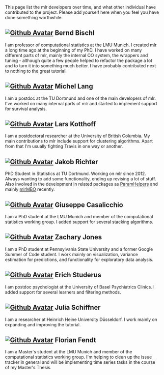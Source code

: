 This page list the mlr developers over time, and what other individual have contributed to the project.
Please add yourself here when you feel you have done something worthwhile.

## [![Github Avatar](https://avatars1.githubusercontent.com/u/1225974?v=3&s=32)](https://github.com/berndbischl) Bernd Bischl
I am professor of computational statistics at the LMU Munich. I created mlr a long time ago at the beginning of my PhD. I have worked on many different parts of mlr, mainly the internal OO system, the wrappers and tuning - although quite a few people helped to refactor the package a lot and to turn it into something much better. I have probably contributed next to nothing to the great tutorial.  

## [![Github Avatar](https://avatars2.githubusercontent.com/u/1260920?v=3&s=32)](https://github.com/mllg) Michel Lang
I am a postdoc at the TU Dortmund and one of the main developers of mlr. I've worked on many internal parts of mlr and started to implement support for survival analysis. 

## [![Github Avatar](https://avatars2.githubusercontent.com/u/579233?v=3&s=32)](https://github.com/larskotthoff) Lars Kotthoff
I am a postdoctoral researcher at the University of British Columbia. My main contributions to mlr include support for clustering algorithms. Apart from that I'm usually fighting Travis in one way or another.

## [![Github Avatar](https://avatars0.githubusercontent.com/u/1888623?v=3&s=32)](https://github.com/jakob-r) Jakob Richter
PhD Student in Statistics at TU Dortmund. Working on mlr since 2012. Always wanting to add some functionality, ending up revising a lot of stuff. Also involved in the development in related packages as [ParamHelpers](https://github.com/berndbischl/ParamHelpers) and mainly [mlrMBO](https://github.com/berndbischl/mlrMBO) recently.

## [![Github Avatar](https://avatars0.githubusercontent.com/u/4238748?v=3&s=32)](https://github.com/giuseppec) Giuseppe Casalicchio
I am a PhD student at the LMU Munich and member of the computational statistics working group. I added support for several stacking algorithms.

## [![Github Avatar](https://avatars0.githubusercontent.com/u/1114501?v=3&s=32)](https://github.com/zmjones) Zachary Jones
I am a PhD student at Pennsylvania State University and a former Google Summer of Code student. I work mainly on visualization, variance estimation for predictions, and functionality for exploratory data analysis.

## [![Github Avatar](https://avatars0.githubusercontent.com/u/373643?v=3&s=32)](https://github.com/studerus) Erich Studerus
I am postdoc psychologist at the University of Basel Psychiatrics Clinics. I added support for several learners and filtering methods. 

## [![Github Avatar](https://avatars0.githubusercontent.com/u/8244303?v=3&s=32)](https://github.com/schiffner) Julia Schiffner
I am a researcher at Heinrich Heine University Düsseldorf. I work mainly on expanding and improving the tutorial.

## [![Github Avatar](https://avatars0.githubusercontent.com/u/13407676?v=3&s=32)](https://github.com/florianfendt) Florian Fendt
I am a Master's student at the LMU Munich and member of the computational statistics working group. I'm helping to clean up the issue tracker in general and will be implementing time series tasks in the course of my Master's Thesis.